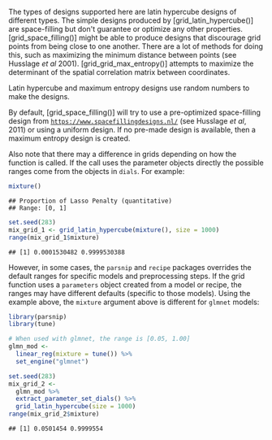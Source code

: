 The types of designs supported here are latin hypercube designs of different types. The simple designs produced by [grid_latin_hypercube()] are space-filling but don't guarantee or optimize any other properties. [grid_space_filling()] might be able to produce designs that discourage grid points from being close to one another. There are a lot of methods for doing this, such as maximizing the minimum distance between points (see Husslage _et al_ 2001). [grid_grid_max_entropy()] attempts to maximize the determinant of the spatial correlation matrix between coordinates.
 
Latin hypercube and maximum entropy designs use random numbers to make the designs. 

By default, [grid_space_filling()] will try to use a pre-optimized space-filling design from [`https://www.spacefillingdesigns.nl/`](https://www.spacefillingdesigns.nl/) (see Husslage _et al_, 2011) or using a uniform design. If no pre-made design is available, then a maximum entropy design is created. 



Also note that there may a difference in grids depending on how the function is called. If the call uses the parameter objects directly the possible ranges come from the objects in `dials`. For example: 


```r
mixture()
```

```
## Proportion of Lasso Penalty (quantitative)
## Range: [0, 1]
```

```r
set.seed(283)
mix_grid_1 <- grid_latin_hypercube(mixture(), size = 1000)
range(mix_grid_1$mixture)
```

```
## [1] 0.0001530482 0.9999530388
```

However, in some cases, the `parsnip` and `recipe` packages overrides the default ranges for specific models and preprocessing steps. If the grid function uses a `parameters` object created from a model or recipe, the ranges may have different defaults (specific to those models). Using the example above, the `mixture` argument above is different for `glmnet` models: 


```r
library(parsnip)
library(tune)

# When used with glmnet, the range is [0.05, 1.00]
glmn_mod <-
  linear_reg(mixture = tune()) %>%
  set_engine("glmnet")

set.seed(283)
mix_grid_2 <-
  glmn_mod %>% 
  extract_parameter_set_dials() %>% 
  grid_latin_hypercube(size = 1000)
range(mix_grid_2$mixture)
```

```
## [1] 0.0501454 0.9999554
```
